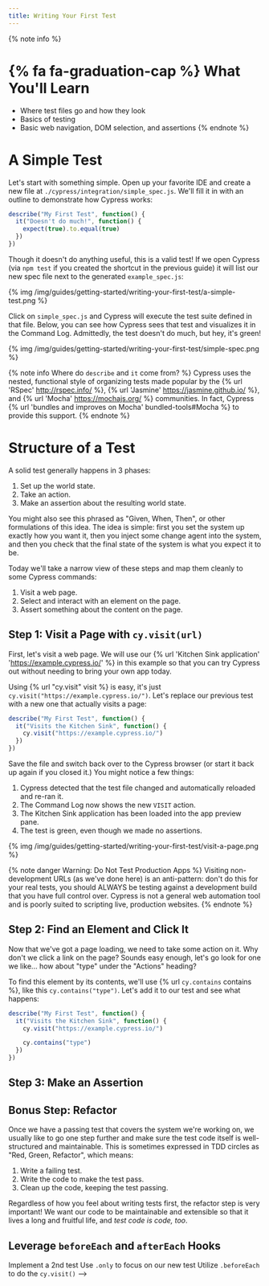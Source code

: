 ```yaml
---
title: Writing Your First Test
---
```


{% note info %}
# {% fa fa-graduation-cap %} What You'll Learn

- Where test files go and how they look
- Basics of testing
- Basic web navigation, DOM selection, and assertions
{% endnote %}

# A Simple Test

Let's start with something simple. Open up your favorite IDE and create a new file at `./cypress/integration/simple_spec.js`. We'll fill it in with an outline to demonstrate how Cypress works:

```js
describe("My First Test", function() {
  it("Doesn't do much!", function() {
    expect(true).to.equal(true)
  })
})
```

Though it doesn't do anything useful, this is a valid test! If we open Cypress (via `npm test` if you created the shortcut in the previous guide) it will list our new spec file next to the generated `example_spec.js`:

{% img /img/guides/getting-started/writing-your-first-test/a-simple-test.png %}

Click on `simple_spec.js` and Cypress will execute the test suite defined in that file. Below, you can see how Cypress sees that test and visualizes it in the Command Log. Admittedly, the test doesn't do much, but hey, it's green!

{% img /img/guides/getting-started/writing-your-first-test/simple-spec.png %}

{% note info Where do `describe` and `it` come from? %}
Cypress uses the nested, functional style of organizing tests made popular by the {% url 'RSpec' http://rspec.info/ %}, {% url 'Jasmine' https://jasmine.github.io/ %}, and {% url 'Mocha' https://mochajs.org/ %} communities. In fact, Cypress {% url 'bundles and improves on Mocha' bundled-tools#Mocha %} to provide this support.
{% endnote %}

# Structure of a Test

A solid test generally happens in 3 phases:

1. Set up the world state.
2. Take an action.
3. Make an assertion about the resulting world state.

You might also see this phrased as "Given, When, Then", or other formulations of this idea. The idea is simple: first you set the system up exactly how you want it, then you inject some change agent into the system, and then you check that the final state of the system is what you expect it to be.

Today we'll take a narrow view of these steps and map them cleanly to some Cypress commands:

1. Visit a web page.
2. Select and interact with an element on the page.
3. Assert something about the content on the page.

## Step 1: Visit a Page with `cy.visit(url)`

First, let's visit a web page. We will use our {% url 'Kitchen Sink application' 'https://example.cypress.io/' %} in this example so that you can try Cypress out without needing to bring your own app today.

Using {% url "cy.visit" visit %} is easy, it's just `cy.visit("https://example.cypress.io/")`. Let's replace our previous test with a new one that actually visits a page:

```js
describe("My First Test", function() {
  it("Visits the Kitchen Sink", function() {
    cy.visit("https://example.cypress.io/")
  })
})
```

Save the file and switch back over to the Cypress browser (or start it back up again if you closed it.) You might notice a few things:

1. Cypress detected that the test file changed and automatically reloaded and re-ran it.
2. The Command Log now shows the new `VISIT` action.
3. The Kitchen Sink application has been loaded into the app preview pane.
4. The test is green, even though we made no assertions.

{% img /img/guides/getting-started/writing-your-first-test/visit-a-page.png %}

{% note danger Warning: Do Not Test Production Apps %}
Visiting non-development URLs (as we've done here) is an anti-pattern: don't do this for your real tests, you should ALWAYS be testing against a development build that you have full control over. Cypress is not a general web automation tool and is poorly suited to scripting live, production websites.
{% endnote %}

## Step 2: Find an Element and Click It

Now that we've got a page loading, we need to take some action on it. Why don't we click a link on the page? Sounds easy enough, let's go look for one we like... how about "type" under the "Actions" heading?

To find this element by its contents, we'll use {% url `cy.contains` contains %}, like this `cy.contains("type")`. Let's add it to our test and see what happens:

```js
describe("My First Test", function() {
  it("Visits the Kitchen Sink", function() {
    cy.visit("https://example.cypress.io/")

    cy.contains("type")
  })
})
```

## Step 3: Make an Assertion

## Bonus Step: Refactor

Once we have a passing test that covers the system we're working on, we usually like to go one step further and make sure the test code itself is well-structured and maintainable. This is sometimes expressed in TDD circles as "Red, Green, Refactor", which means:

1. Write a failing test.
2. Write the code to make the test pass.
3. Clean up the code, keeping the test passing.

Regardless of how you feel about writing tests first, the refactor step is very important! We want our code to be maintainable and extensible so that it lives a long and fruitful life, and *test code is code, too*. 

## Leverage `beforeEach` and `afterEach` Hooks

Implement a 2nd test
Use `.only` to focus on our new test
Utilize `.beforeEach` to do the `cy.visit()` -->
